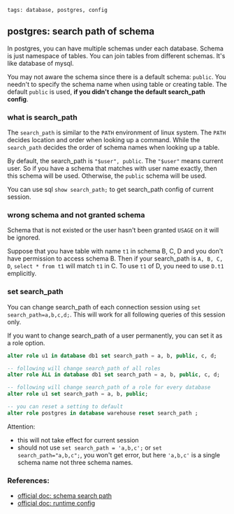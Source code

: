```metadata
tags: database, postgres, config
```

## postgres: search path of schema

In postgres, you can have multiple schemas under each database. Schema is just namespace
 of tables. You can join tables from different schemas. It's like database of mysql.

You may not aware the schema since there is a default schema: `public`. You needn't
 to specify the schema name when using table or creating table. The default `public`
 is used, **if you didn't change the default search_path config**.

### what is search_path
The `search_path` is similar to the `PATH` environment of linux system. The `PATH`
 decides location and order when looking up a command. While the `search_path` decides
 the order of schema names when looking up a table.

By default, the search_path is `"$user", public`. The `"$user"` means current user. So
 if you have a schema that matches with user name exactly, then this schema will be
 used. Otherwise, the `public` schema will be used.

You can use sql `show search_path;` to get search_path config of current session.

### wrong schema and not granted schema
Schema that is not existed or the user hasn't been granted `USAGE` on it will be ignored.

Suppose that you have table with name `t1` in schema B, C, D and you don't have permission
 to access schema B. Then if your search_path is `A, B, C, D`, `select * from t1` will
 match `t1` in C. To use `t1` of D, you need to use `D.t1` emplicitly.

### set search_path
You can change search_path of each connection session using `set search_path=a,b,c,d;`.
This will work for all following queries of this session only.

If you want to change search_path of a user permanently, you can set it as a role option.

```sql
alter role u1 in database db1 set search_path = a, b, public, c, d;

-- following will change search_path of all roles
alter role ALL in database db1 set search_path = a, b, public, c, d;

-- following will change search_path of a role for every database
alter role u1 set search_path = a, b, public;

-- you can reset a setting to default
alter role postgres in database warehouse reset search_path ;
```

Attention:

- this will not take effect for current session
- should not use `set search_path = 'a,b,c';` or `set search_path="a,b,c";`, you won't
  get error, but here `'a,b,c'` is a single schema name not three schema names.

### References:
- [official doc: schema search path](https://www.postgresql.org/docs/11/ddl-schemas.html#DDL-SCHEMAS-PATH)
- [official doc: runtime config](https://www.postgresql.org/docs/current/runtime-config-client.html)
